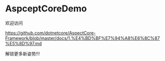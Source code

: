 # AspceptCoreDemo

 

欢迎访问

https://github.com/dotnetcore/AspectCore-Framework/blob/master/docs/1.%E4%BD%BF%E7%94%A8%E6%8C%87%E5%8D%97.md

解锁更多新姿势!!!
